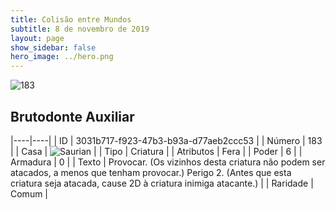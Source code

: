 ```yaml
---
title: Colisão entre Mundos
subtitle: 8 de novembro de 2019
layout: page
show_sidebar: false
hero_image: ../hero.png
---
```


![183](https://cdn.keyforgegame.com/media/card_front/pt/452_183_Q63M7677G4J_pt.png)

## Brutodonte Auxiliar

|----|----|
| ID | 3031b717-f923-47b3-b93a-d77aeb2ccc53 |
| Número | 183 |
| Casa | ![Saurian](https://archonarcana.com/images/thumb/9/9e/Saurian_P.png/22px-Saurian_P.png "Sauro") |
| Tipo | Criatura |
| Atributos | Fera |
| Poder | 6 |
| Armadura | 0 |
| Texto | Provocar. (Os vizinhos desta criatura não podem ser atacados, a menos que tenham provocar.) Perigo 2. (Antes que esta criatura seja atacada, cause 2D à criatura inimiga atacante.) |
| Raridade | Comum |

